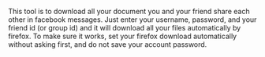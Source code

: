 This tool is to download all your document you and your friend share each other in facebook messages.
Just enter your username, password, and your friend id (or group id) and it will download all your files automatically by firefox.
To make sure it works, set your firefox download automatically without asking first, and do not save your account password.
